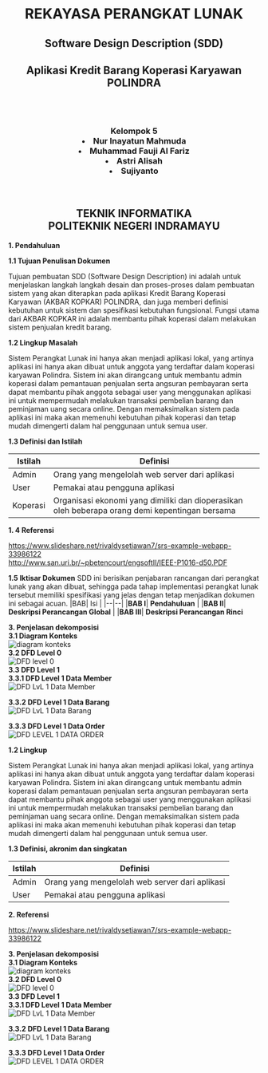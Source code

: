 
<html>
<h1 align="center"> REKAYASA PERANGKAT LUNAK</h1>
<h2 align="center">Software Design Description (SDD)</h2>
<h2 align="center">Aplikasi Kredit Barang Koperasi Karyawan POLINDRA</h2>
<br><br>
<h3 align="center">Kelompok 5
<li>Nur Inayatun Mahmuda</li>
<li>Muhammad Fauji Al Fariz</li>
<li>Astri Alisah</li>
<li>Sujiyanto</li>
</h3>
<br>
<h2 align="center">TEKNIK INFORMATIKA<br>
POLITEKNIK NEGERI INDRAMAYU</h2>

**1. Pendahuluan**

**1.1 Tujuan Penulisan Dokumen**

Tujuan pembuatan SDD (Software Design Description) ini adalah untuk menjelaskan langkah langkah desain dan proses-proses dalam pembuatan sistem yang akan diterapkan pada aplikasi Kredit Barang Koperasi Karyawan (AKBAR KOPKAR) POLINDRA, dan juga memberi definisi kebutuhan untuk sistem dan spesifikasi kebutuhan fungsional. Fungsi utama dari AKBAR KOPKAR ini adalah membantu pihak koperasi dalam melakukan sistem penjualan kredit barang.

**1.2 Lingkup Masalah**
		
Sistem Perangkat Lunak ini hanya akan menjadi aplikasi lokal, yang artinya aplikasi ini hanya akan dibuat untuk anggota yang terdaftar dalam koperasi karyawan Polindra. Sistem ini akan dirangcang untuk membantu admin koperasi dalam pemantauan penjualan serta angsuran pembayaran serta dapat membantu pihak anggota sebagai user yang menggunakan aplikasi ini untuk mempermudah melakukan transaksi pembelian barang dan peminjaman uang secara online. Dengan memaksimalkan sistem pada aplikasi ini maka akan memenuhi kebutuhan pihak koperasi dan tetap mudah dimengerti dalam hal penggunaan untuk semua user.
		
**1.3 Definisi dan Istilah**
		
| Istilah | Definisi                                       |
|---------|------------------------------------------------|
| Admin   | Orang yang mengelolah web server dari aplikasi |
| User    | Pemakai atau pengguna aplikasi                 |
| Koperasi | Organisasi ekonomi yang dimiliki dan dioperasikan oleh beberapa orang demi kepentingan bersama

**1. 4 Referensi**<br>

https://www.slideshare.net/rivaldysetiawan7/srs-example-webapp-33986122 <br>
http://www.san.uri.br/~pbetencourt/engsoftII/IEEE-P1016-d50.PDF

**1.5 Iktisar Dokumen**
SDD ini berisikan penjabaran rancangan dari perangkat lunak yang akan dibuat, sehingga pada tahap implementasi perangkat lunak tersebut memiliki spesifikasi yang jelas dengan tetap menjadikan dokumen ini sebagai acuan.
|BAB| Isi |
|--|--|
|**BAB I**| **Pendahuluan** |
|**BAB II**| **Deskripsi Perancangan Global** |
|**BAB III**| **Deskripsi Perancangan Rinci**


**3. Penjelasan dekomposisi**<br>
**3.1 Diagram Konteks**<br>
![diagram konteks](/image/Diagram%20konteks.jpeg)<br>
**3.2 DFD Level 0**<br>
![DFD level 0](/image/DFD%20Level%200.jpeg)<br>
**3.3 DFD Level 1**<br>
**3.3.1 DFD Level 1 Data Member**<br>
![DFD LvL 1 Data Member](/image/DFD%20lvl%201%20Data%20Member.png)

**3.3.2 DFD Level 1 Data Barang**<br>
![DFD LvL 1 Data Barang](/image/DFD%20lvl%201%20Data%20Barang.png)

**3.3.3 DFD Level 1 Data Order**<br>
![DFD LEVEL 1 DATA ORDER](/image/DFD%20lvl%201%20Data%20Order.png)
		
**1.2 Lingkup**
		
Sistem Perangkat Lunak ini hanya akan menjadi aplikasi lokal, yang artinya aplikasi ini hanya akan dibuat untuk anggota yang terdaftar dalam koperasi karyawan Polindra. Sistem ini akan dirangcang untuk membantu admin koperasi dalam pemantauan penjualan serta angsuran pembayaran serta dapat membantu pihak anggota sebagai user yang menggunakan aplikasi ini untuk mempermudah melakukan transaksi pembelian barang dan peminjaman uang secara online. Dengan memaksimalkan sistem pada aplikasi ini maka akan memenuhi kebutuhan pihak koperasi dan tetap mudah dimengerti dalam hal penggunaan untuk semua user.
		
**1.3 Definisi, akronim dan singkatan**
		
| Istilah | Definisi                                       |
|---------|------------------------------------------------|
| Admin   | Orang yang mengelolah web server dari aplikasi |
| User    | Pemakai atau pengguna aplikasi                 |

**2. Referensi**<br>

https://www.slideshare.net/rivaldysetiawan7/srs-example-webapp-33986122 <br>

**3. Penjelasan dekomposisi**<br>
**3.1 Diagram Konteks**<br>
![diagram konteks](/image/Diagram%20konteks.jpeg)<br>
**3.2 DFD Level 0**<br>
![DFD level 0](/image/DFD%20Level%200.jpeg)<br>
**3.3 DFD Level 1**<br>
**3.3.1 DFD Level 1 Data Member**<br>
![DFD LvL 1 Data Member](/image/DFD%20lvl%201%20Data%20Member.png)

**3.3.2 DFD Level 1 Data Barang**<br>
![DFD LvL 1 Data Barang](/image/DFD%20lvl%201%20Data%20Barang.png)

**3.3.3 DFD Level 1 Data Order**<br>
![DFD LEVEL 1 DATA ORDER](/image/DFD%20lvl%201%20Data%20Order.png)
</html>
